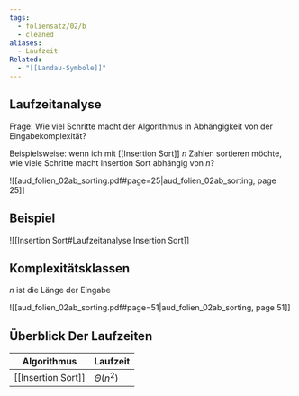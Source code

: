 ```yaml
---
tags:
  - foliensatz/02/b
  - cleaned
aliases:
  - Laufzeit
Related:
  - "[[Landau-Symbole]]"
---
```


## Laufzeitanalyse

Frage: Wie viel Schritte macht der Algorithmus in Abhängigkeit von der Eingabekomplexität?

Beispielsweise: wenn ich mit [[Insertion Sort]] $n$ Zahlen sortieren möchte, wie viele Schritte macht Insertion Sort abhängig von $n$? 

![[aud_folien_02ab_sorting.pdf#page=25|aud_folien_02ab_sorting, page 25]]

## Beispiel

![[Insertion Sort#Laufzeitanalyse Insertion Sort]]

## Komplexitätsklassen

$n$ ist die Länge der Eingabe

![[aud_folien_02ab_sorting.pdf#page=51|aud_folien_02ab_sorting, page 51]]

## Überblick Der Laufzeiten

| Algorithmus        | Laufzeit      |
| ------------------ | ------------- |
| [[Insertion Sort]]  | $\Theta(n^2)$ |
